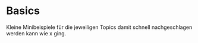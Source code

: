 # Basics

Kleine Minibeispiele für die jeweiligen Topics damit schnell nachgeschlagen werden kann wie x ging.

```{tableofcontents}
```
